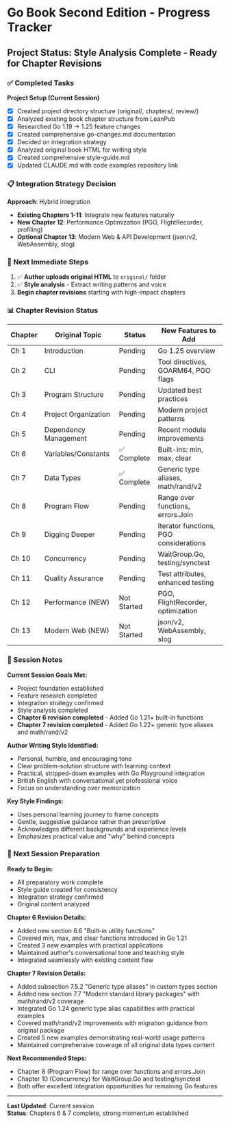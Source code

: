 # Go Book Second Edition - Progress Tracker

## Project Status: Style Analysis Complete - Ready for Chapter Revisions

### ✅ Completed Tasks

**Project Setup (Current Session)**
- [x] Created project directory structure (original/, chapters/, review/)
- [x] Analyzed existing book chapter structure from LeanPub
- [x] Researched Go 1.19 → 1.25 feature changes
- [x] Created comprehensive go-changes.md documentation
- [x] Decided on integration strategy
- [x] Analyzed original book HTML for writing style
- [x] Created comprehensive style-guide.md
- [x] Updated CLAUDE.md with code examples repository link

### 📋 Integration Strategy Decision

**Approach**: Hybrid integration
- **Existing Chapters 1-11**: Integrate new features naturally
- **New Chapter 12**: Performance Optimization (PGO, FlightRecorder, profiling)
- **Optional Chapter 13**: Modern Web & API Development (json/v2, WebAssembly, slog)

### 🎯 Next Immediate Steps

1. ✅ **Author uploads original HTML** to `original/` folder
2. ✅ **Style analysis** - Extract writing patterns and voice  
3. **Begin chapter revisions** starting with high-impact chapters

### 📊 Chapter Revision Status

| Chapter | Original Topic | Status | New Features to Add |
|---------|---------------|--------|-------------------|
| Ch 1 | Introduction | Pending | Go 1.25 overview |
| Ch 2 | CLI | Pending | Tool directives, GOARM64, PGO flags |
| Ch 3 | Program Structure | Pending | Updated best practices |
| Ch 4 | Project Organization | Pending | Modern project patterns |
| Ch 5 | Dependency Management | Pending | Recent module improvements |
| Ch 6 | Variables/Constants | ✅ Complete | Built-ins: min, max, clear |
| Ch 7 | Data Types | ✅ Complete | Generic type aliases, math/rand/v2 |
| Ch 8 | Program Flow | Pending | Range over functions, errors.Join |
| Ch 9 | Digging Deeper | Pending | Iterator functions, PGO considerations |
| Ch 10 | Concurrency | Pending | WaitGroup.Go, testing/synctest |
| Ch 11 | Quality Assurance | Pending | Test attributes, enhanced testing |
| Ch 12 | Performance (NEW) | Not Started | PGO, FlightRecorder, optimization |
| Ch 13 | Modern Web (NEW) | Not Started | json/v2, WebAssembly, slog |

### 📝 Session Notes

**Current Session Goals Met:**
- Project foundation established
- Feature research completed  
- Integration strategy confirmed
- Style analysis completed
- **Chapter 6 revision completed** - Added Go 1.21+ built-in functions
- **Chapter 7 revision completed** - Added Go 1.22+ generic type aliases and math/rand/v2

**Author Writing Style Identified:**
- Personal, humble, and encouraging tone
- Clear problem-solution structure with learning context
- Practical, stripped-down examples with Go Playground integration
- British English with conversational yet professional voice
- Focus on understanding over memorization

**Key Style Findings:**
- Uses personal learning journey to frame concepts
- Gentle, suggestive guidance rather than prescriptive
- Acknowledges different backgrounds and experience levels
- Emphasizes practical value and "why" behind concepts

### 🔄 Next Session Preparation

**Ready to Begin:**
- All preparatory work complete
- Style guide created for consistency
- Integration strategy confirmed
- Original content analyzed

**Chapter 6 Revision Details:**
- Added new section 6.6 "Built-in utility functions"
- Covered min, max, and clear functions introduced in Go 1.21
- Created 3 new examples with practical applications
- Maintained author's conversational tone and teaching style
- Integrated seamlessly with existing content flow

**Chapter 7 Revision Details:**
- Added subsection 7.5.2 "Generic type aliases" in custom types section
- Added new section 7.7 "Modern standard library packages" with math/rand/v2 coverage
- Integrated Go 1.24 generic type alias capabilities with practical examples
- Covered math/rand/v2 improvements with migration guidance from original package
- Created 5 new examples demonstrating real-world usage patterns
- Maintained comprehensive coverage of all original data types content

**Next Recommended Steps:**
- Chapter 8 (Program Flow) for range over functions and errors.Join
- Chapter 10 (Concurrency) for WaitGroup.Go and testing/synctest
- Both offer excellent integration opportunities for remaining Go features

---
**Last Updated**: Current session  
**Status**: Chapters 6 & 7 complete, strong momentum established